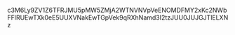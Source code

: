 c3M6Ly9ZV1Z6TFRJMU5pMW5ZMjA2WTNVNVpVeENOMDFMY2xKc2NWbFFlRUEwTXk0eE5UUXVNakEwTGpVek9qRXhNamd3I2tzJUU0JUJGJTlELXNz

